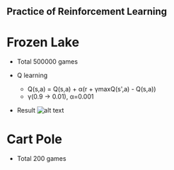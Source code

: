 ## Practice of Reinforcement Learning

# Frozen Lake
- Total 500000 games
- Q learning
    - Q(s,a) = Q(s,a) + α(r + γmaxQ(s',a) - Q(s,a))
    - γ(0.9 -> 0.01), α=0.001

- Result
![alt text](https://github.com/tomohisakk/Frozen_lake/blob/main/img/result_froen_lake.png)


# Cart Pole
- Total 200 games
